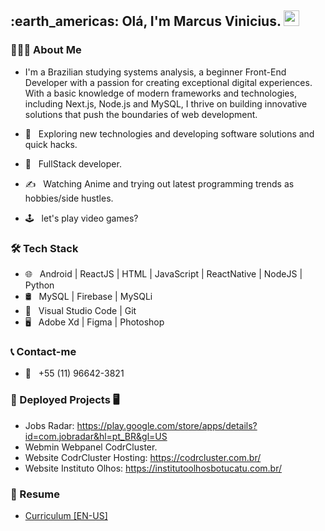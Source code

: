 <h2> :earth_americas: Olá, I'm Marcus Vinicius. <img src="https://github.com/souvikguria98/souvikguria98/blob/master/Hi.gif" width="25"></h2>

<h3> 👨🏻‍💻 About Me </h3> 

- I'm a Brazilian studying systems analysis, a beginner Front-End Developer with a passion for creating exceptional digital experiences. With a basic knowledge of modern frameworks and technologies, including Next.js, Node.js and MySQL, I thrive on building innovative solutions that push the boundaries of web development.

- 🤔 &nbsp; Exploring new technologies and developing software solutions and quick hacks.
- 💼 &nbsp; FullStack developer.
- ✍️ &nbsp; Watching Anime and trying out latest programming trends as hobbies/side hustles.
- 🕹 &nbsp; let's play video games?

<h3>🛠 Tech Stack</h3>

- 🌐 &nbsp; Android | ReactJS | HTML | JavaScript | ReactNative | NodeJS | Python
- 🛢 &nbsp; MySQL | Firebase  | MySQLi
- 🔧 &nbsp; Visual Studio Code | Git
- 🖥 &nbsp; Adobe Xd | Figma | Photoshop 

<h3>📞 Contact-me</h3>

- 📳 &nbsp; +55 (11) 96642-3821


<h3>📱 Deployed Projects 🖥️</h3>

- Jobs Radar: https://play.google.com/store/apps/details?id=com.jobradar&hl=pt_BR&gl=US<br>
- Webmin Webpanel CodrCluster.<br>
- Website CodrCluster Hosting: https://codrcluster.com.br/<br>
- Website Instituto Olhos: https://institutoolhosbotucatu.com.br/<br>

<h3> 📄 Resume </h3>

- [Curriculum [EN-US]](https://github.com/user-attachments/files/17191863/English.Marcus.vinicius.biolado.cardoso.pdf)
